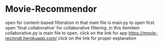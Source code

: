 # Movie-Recommendor
open 
for content-based filteration in that main file is main.py to open first.
open 'final collaborative'
for collaborative filtering ,in this itemitem collaborative.py is main file to open.
click on the link for app https://movie-recmndr.herokuapp.com/
click on the link for proper explanation
